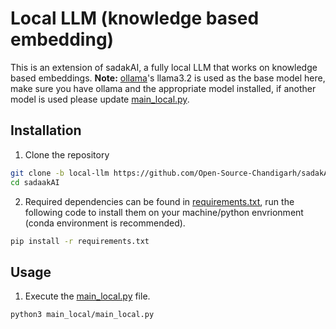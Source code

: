 # Local LLM (knowledge based embedding)
This is an extension of sadakAI, a fully local LLM that works on knowledge based embeddings.
__Note:__ [ollama](https://ollama.com/)'s llama3.2 is used as the base model here, make sure you have ollama and the appropriate model installed, if another model is used please update [main_local.py](main_local.py).

## Installation
1. Clone the repository

``` bash
git clone -b local-llm https://github.com/Open-Source-Chandigarh/sadakAI.git
cd sadaakAI
```

2. Required dependencies can be found in [requirements.txt](requirements.txt), run the following code to install them on your machine/python envrionment (conda environment is recommended).

``` bash
pip install -r requirements.txt
```
## Usage

1. Execute the [main_local.py](main_local.py]) file.
``` bash
python3 main_local/main_local.py
```